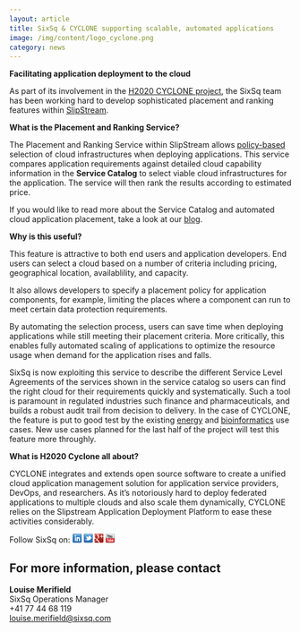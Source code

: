 ```yaml
---
layout: article
title: SixSq & CYCLONE supporting scalable, automated applications
image: /img/content/logo_cyclone.png 
category: news
---
```

**Facilitating application deployment to the cloud**
 
As part of its involvement in the [H2020 CYCLONE project](http://www.cyclone-project.eu), the SixSq team has been working hard to develop sophisticated placement and ranking features within [SlipStream](http://sixsq.com/products/slipstream/).



**What is the Placement and Ranking Service?**

The Placement and Ranking Service within SlipStream allows [policy-based](http://whatis.techtarget.com/definition/policy-based-management) selection of cloud infrastructures when deploying applications. This service compares application requirements against detailed cloud capability information in the **Service Catalog** to select viable cloud infrastructures for the application. The service will then rank the results according to estimated price.

If you would like to read more about the Service Catalog and automated cloud application placement, take a look at our [blog](http://media.sixsq.com/blog/towards-automated-cloud-application-placement).

**Why is this useful?**

This feature is attractive to both end users and application developers. End users can select a cloud based on a number of criteria including pricing, geographical location, availablility, and capacity. 

It also allows developers to specify a placement policy for application components, for example, limiting the places where a component can run to meet certain data protection requirements.

By automating the selection process, users can save time when deploying applications while still meeting their placement criteria.  More critically, this enables fully automated scaling of applications to optimize the resource usage when demand for the application rises and falls.

SixSq is now exploiting this service to describe the different Service Level Agreements of the services shown in the service catalog so users can find the right cloud for their requirements quickly and systematically. Such a tool is paramount in regulated industries such finance and pharmaceuticals, and builds a robust audit trail from decision to delivery.  In the case of CYCLONE, the feature is put to good test by the existing [energy](http://www.cyclone-project.eu/usecases/2-energy.html) and [bioinformatics](http://www.cyclone-project.eu/usecases/1-bioinformatics.html) use cases. New use cases planned for the last half of the project will test this feature more throughly. 

**What is H2020 Cyclone all about?**

CYCLONE integrates and extends open source software to create a unified cloud application management solution for application service providers, DevOps, and researchers. As it’s notoriously hard to deploy federated applications to multiple clouds and also scale them dynamically, CYCLONE relies on the Slipstream Application Deployment Platform to ease these activities considerably.

Follow SixSq on:
<a href="http://linkedin.com/company/sixsq"><img src="/img/design/linkedin_small.png" alt="LinkedIn" width="16" /></a> <a href="http://twitter.com/@sixsq"><img src="/img/design/twitter_small.png" alt="Twitter" width="16" /></a> <a href="http://plus.google.com/+sixsq"><img src="/img/design/google_plus_small.png" alt="Google+" width="16" /></a> <a href="https://www.youtube.com/channel/UCGYw3n7c-QsDtsVH32By1-g"><img src="/img/design/youtube_small.png" alt="Youtube" width="16"/></a>

For more information, please contact
----

**Louise Merifield**  
SixSq Operations Manager  
+41 77 44 68 119  
[louise.merifield@sixsq.com](mailto:louise.merifield@sixsq.com)

